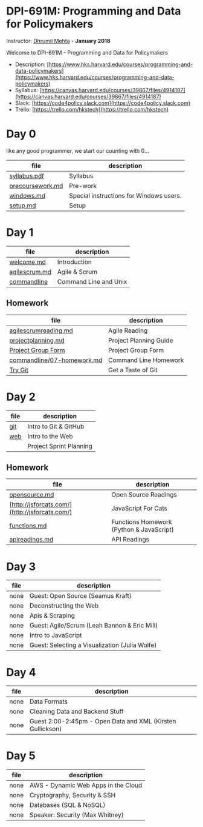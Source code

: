 # DPI-691M: Programming and Data for Policymakers
Instructor: [Dhrumil Mehta](https://www.hks.harvard.edu/faculty/dhrumil-mehta) - **January 2018**

Welcome to DPI-691M - Programming and Data for Policymakers

* Description:
[https://www.hks.harvard.edu/courses/programming-and-data-policymakers](https://www.hks.harvard.edu/courses/programming-and-data-policymakers)
* Syllabus: [https://canvas.harvard.edu/courses/39867/files/4914187](https://canvas.harvard.edu/courses/39867/files/4914187)
* Slack: [https://code4policy.slack.com](https://code4policy.slack.com)
* Trello: [https://trello.com/hkstech](https://trello.com/hkstech)

# Day 0
like any good programmer, we start our counting with 0...

file | description
-----|------------
[syllabus.pdf](syllabus.pdf) | Syllabus
[precoursework.md](precoursework.md) | Pre-work
[windows.md](windows.md) | Special instructions for Windows users.
[setup.md](setup.md) | Setup

# Day 1

file | description
-----|------------
[welcome.md](welcome.md) | Introduction
[agilescrum.md](agilescrum.md) | Agile & Scrum
[commandline](commandline) | Command Line and Unix

## Homework

file | description
-----|------------
[agilescrumreading.md](agilescrumreading.md) | Agile Reading
[projectplanning.md](projectplanning.md) | Project Planning Guide
[Project Group Form](https://goo.gl/forms/oAqhlJBltIi2oAYA3) | Project Group Form
[commandline/07-homework.md](commandline/07-homework.md) | Command Line Homework
[Try Git](https://try.github.io) | Get a Taste of Git

# Day 2
file | description
-----|------------
[git](./git) | Intro to Git & GitHub
[web](./web)	| Intro to the Web
	| Project Sprint Planning

## Homework

file | description
-----|------------
[opensource.md](opensource.md) | Open Source Readings
[http://jsforcats.com/](http://jsforcats.com/) | JavaScript For Cats
[functions.md](functions.md)	 | Functions Homework (Python & JavaScript)
[apireadings.md](apireadings.md)	 | API Readings

# Day 3
file| description
----|------------
none| Guest: Open Source (Seamus Kraft)
none| Deconstructing the Web
none| Apis & Scraping
none| Guest: Agile/Scrum (Leah Bannon & Eric Mill)
none| Intro to JavaScript
none| Guest: Selecting a Visualization (Julia Wolfe)

# Day 4
file| description
----|------------
none| Data Formats
none| Cleaning Data and Backend Stuff
none| Guest 2:00-2:45pm - Open Data and XML (Kirsten Gullickson)
    
# Day 5
file| description
----|------------
none| AWS - Dynamic Web Apps in the Cloud
none| Cryptography, Security & SSH
none| Databases (SQL & NoSQL)
none| Speaker: Security (Max Whitney)
    
    
 

